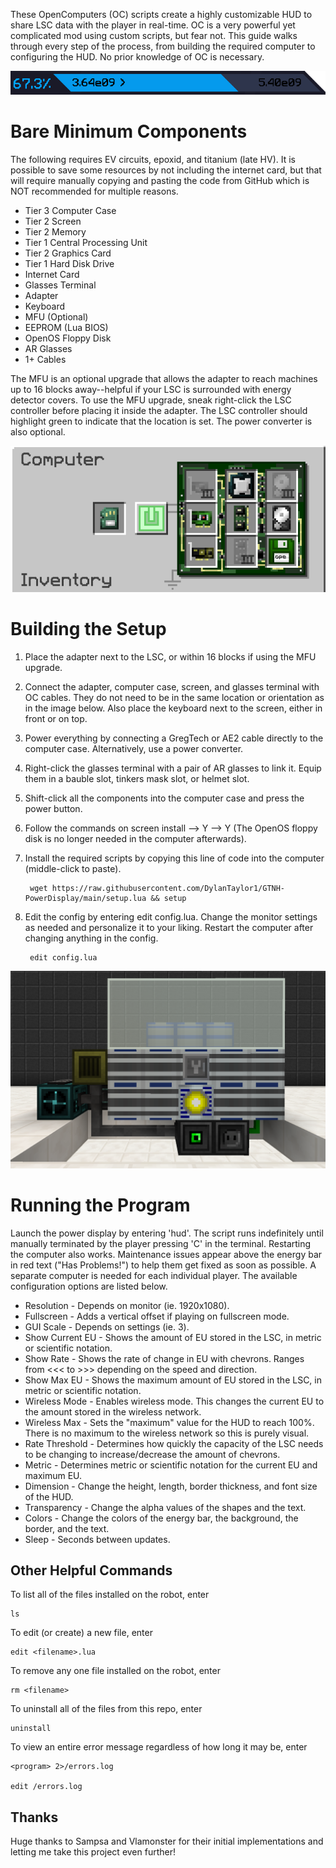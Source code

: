 These OpenComputers (OC) scripts create a highly customizable HUD to share LSC data with the player in real-time. OC is a very powerful yet complicated mod using custom scripts, but fear not. This guide walks through every step of the process, from building the required computer to configuring the HUD. No prior knowledge of OC is necessary.

![FoxHUD](media/FoxHUD.png?)

# Bare Minimum Components

The following requires EV circuits, epoxid, and titanium (late HV). It is possible to save some resources by not including the internet card, but that will require manually copying and pasting the code from GitHub which is NOT recommended for multiple reasons.
- Tier 3 Computer Case
- Tier 2 Screen
- Tier 2 Memory
- Tier 1 Central Processing Unit
- Tier 2 Graphics Card
- Tier 1 Hard Disk Drive
- Internet Card
- Glasses Terminal
- Adapter
- Keyboard
- MFU (Optional)
- EEPROM (Lua BIOS)
- OpenOS Floppy Disk
- AR Glasses
- 1+ Cables

The MFU is an optional upgrade that allows the adapter to reach machines up to 16 blocks away--helpful if your LSC is surrounded with energy detector covers. To use the MFU upgrade, sneak right-click the LSC controller before placing it inside the adapter. The LSC controller should highlight green to indicate that the location is set. The power converter is also optional.

![MinimumComponents](media/MinimumComponents.png?)

# Building the Setup

1) Place the adapter next to the LSC, or within 16 blocks if using the MFU upgrade.
2) Connect the adapter, computer case, screen, and glasses terminal with OC cables. They do not need to be in the same location or orientation as in the image below. Also place the keyboard next to the screen, either in front or on top.
3) Power everything by connecting a GregTech or AE2 cable directly to the computer case. Alternatively, use a power converter.
4) Right-click the glasses terminal with a pair of AR glasses to link it. Equip them in a bauble slot, tinkers mask slot, or helmet slot.
5) Shift-click all the components into the computer case and press the power button.
6) Follow the commands on screen install --> Y --> Y (The OpenOS floppy disk is no longer needed in the computer afterwards).
7) Install the required scripts by copying this line of code into the computer (middle-click to paste).

        wget https://raw.githubusercontent.com/DylanTaylor1/GTNH-PowerDisplay/main/setup.lua && setup

9) Edit the config by entering edit config.lua. Change the monitor settings as needed and personalize it to your liking. Restart the computer after changing anything in the config.

        edit config.lua

![Setup](media/Setup.png?)

# Running the Program

Launch the power display by entering 'hud'. The script runs indefinitely until manually terminated by the player pressing 'C' in the terminal. Restarting the computer also works. Maintenance issues appear above the energy bar in red text ("Has Problems!") to help them get fixed as soon as possible. A separate computer is needed for each individual player. The available configuration options are listed below.
- Resolution - Depends on monitor (ie. 1920x1080).
- Fullscreen - Adds a vertical offset if playing on fullscreen mode.
- GUI Scale - Depends on settings (ie. 3).
- Show Current EU - Shows the amount of EU stored in the LSC, in metric or scientific notation.
- Show Rate - Shows the rate of change in EU with chevrons. Ranges from <<< to >>> depending on the speed and direction.
- Show Max EU - Shows the maximum amount of EU stored in the LSC, in metric or scientific notation.
- Wireless Mode - Enables wireless mode. This changes the current EU to the amount stored in the wireless network.
- Wireless Max - Sets the "maximum" value for the HUD to reach 100%. There is no maximum to the wireless network so this is purely visual.
- Rate Threshold - Determines how quickly the capacity of the LSC needs to be changing to increase/decrease the amount of chevrons.
- Metric - Determines metric or scientific notation for the current EU and maximum EU.
- Dimension - Change the height, length, border thickness, and font size of the HUD.
- Transparency - Change the alpha values of the shapes and the text.
- Colors - Change the colors of the energy bar, the background, the border, and the text.
- Sleep - Seconds between updates.

## Other Helpful Commands

To list all of the files installed on the robot, enter

    ls

To edit (or create) a new file, enter

    edit <filename>.lua

To remove any one file installed on the robot, enter

    rm <filename>

To uninstall all of the files from this repo, enter

    uninstall

To view an entire error message regardless of how long it may be, enter

    <program> 2>/errors.log

    edit /errors.log

## Thanks
Huge thanks to Sampsa and Vlamonster for their initial implementations and letting me take this project even further!
